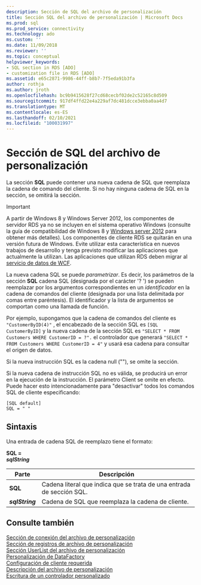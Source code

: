 ```yaml
---
description: Sección de SQL del archivo de personalización
title: Sección SQL del archivo de personalización | Microsoft Docs
ms.prod: sql
ms.prod_service: connectivity
ms.technology: ado
ms.custom: ''
ms.date: 11/09/2018
ms.reviewer: ''
ms.topic: conceptual
helpviewer_keywords:
- SQL section in RDS [ADO]
- customization file in RDS [ADO]
ms.assetid: e65c2871-9986-44ff-b8b7-7f5eda91b3fa
author: rothja
ms.author: jroth
ms.openlocfilehash: bc9b9415628f27cd68cecbf02de2c52165c8d509
ms.sourcegitcommit: 917df4ffd22e4a229af7dc481dcce3ebba0aa4d7
ms.translationtype: MT
ms.contentlocale: es-ES
ms.lasthandoff: 02/10/2021
ms.locfileid: "100031997"
---
```

# <a name="customization-file-sql-section"></a>Sección de SQL del archivo de personalización
La sección **SQL** puede contener una nueva cadena de SQL que reemplaza la cadena de comando del cliente. Si no hay ninguna cadena de SQL en la sección, se omitirá la sección.  
  
> [!IMPORTANT]
>  A partir de Windows 8 y Windows Server 2012, los componentes de servidor RDS ya no se incluyen en el sistema operativo Windows (consulte la guía de compatibilidad de Windows 8 y [Windows server 2012](https://www.microsoft.com/download/details.aspx?id=27416) para obtener más detalles). Los componentes de cliente RDS se quitarán en una versión futura de Windows. Evite utilizar esta característica en nuevos trabajos de desarrollo y tenga previsto modificar las aplicaciones que actualmente la utilizan. Las aplicaciones que utilizan RDS deben migrar al [servicio de datos de WCF](/dotnet/framework/wcf/).  
  
 La nueva cadena SQL se puede *parametrizar*. Es decir, los parámetros de la sección **SQL** cadena SQL (designada por el carácter '? ') se pueden reemplazar por los argumentos correspondientes en un *identificador* en la cadena de comandos del cliente (designada por una lista delimitada por comas entre paréntesis). El identificador y la lista de argumentos se comportan como una llamada de función.  
  
 Por ejemplo, supongamos que la cadena de comandos del cliente es `"CustomerByID(4)"` , el encabezado de la sección SQL es `[SQL CustomerByID]` y la nueva cadena de la sección SQL es `"SELECT * FROM Customers WHERE CustomerID = ?".` el controlador que generará `"SELECT * FROM Customers WHERE CustomerID = 4"` y usará esa cadena para consultar el origen de datos.  
  
 Si la nueva instrucción SQL es la cadena null (""), se omite la sección.  
  
 Si la nueva cadena de instrucción SQL no es válida, se producirá un error en la ejecución de la instrucción. El parámetro Client se omite en efecto. Puede hacer esto intencionadamente para "desactivar" todos los comandos SQL de cliente especificando:  
  
```console
[SQL default]   
SQL = " "  
```  
  
## <a name="syntax"></a>Sintaxis  
 Una entrada de cadena SQL de reemplazo tiene el formato:  
  
 **SQL =**   
 ***sqlString***  
  
|Parte|Descripción|  
|----------|-----------------|  
|**SQL**|Cadena literal que indica que se trata de una entrada de sección SQL.|  
|***sqlString***|Cadena de SQL que reemplaza la cadena de cliente.|  
  
## <a name="see-also"></a>Consulte también  
 [Sección de conexión del archivo de personalización](./customization-file-connect-section.md)   
 [Sección de registros de archivo de personalización](./customization-file-logs-section.md)   
 [Sección UserList del archivo de personalización](./customization-file-userlist-section.md)   
 [Personalización de DataFactory](./datafactory-customization.md)   
 [Configuración de cliente requerida](./required-client-settings.md)   
 [Descripción del archivo de personalización](./understanding-the-customization-file.md)   
 [Escritura de un controlador personalizado](./writing-your-own-customized-handler.md)